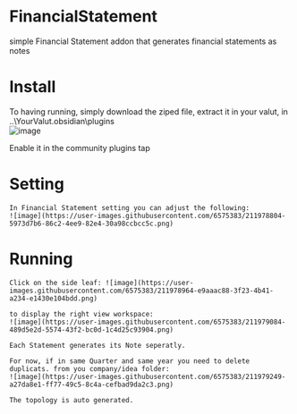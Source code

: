 # FinancialStatement
simple Financial Statement addon that generates financial statements as notes

# Install
  To having running, simply download the ziped file, extract it in your valut, in 
..\YourValut\.obsidian\plugins\
![image](https://user-images.githubusercontent.com/6575383/211978535-db74faff-f74f-4f1f-88ab-873f13e6e0be.png)

  Enable it in the community plugins tap
  
  # Setting
    In Financial Statement setting you can adjust the following:
    ![image](https://user-images.githubusercontent.com/6575383/211978804-5973d7b6-86c2-4ee9-82e4-30a98ccbcc5c.png)

  # Running
    Click on the side leaf: ![image](https://user-images.githubusercontent.com/6575383/211978964-e9aaac88-3f23-4b41-a234-e1430e104bdd.png)

    to display the right view workspace:
    ![image](https://user-images.githubusercontent.com/6575383/211979084-489d5e2d-5574-43f2-bc0d-1c4d25c93904.png)

    Each Statement generates its Note seperatly.
    
    For now, if in same Quarter and same year you need to delete duplicats. from you company/idea folder:
    ![image](https://user-images.githubusercontent.com/6575383/211979249-a27da8e1-ff77-49c5-8c4a-cefbad9da2c3.png)
    
    The topology is auto generated.
    
